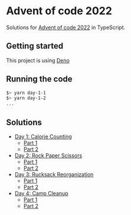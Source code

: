 # Advent of code 2022

Solutions for [Advent of code 2022](https://adventofcode.com/2022) in TypeScript.

## Getting started

This project is using [Deno](https://deno.land/)

## Running the code

```bash
$> yarn day-1-1
$> yarn day-1-2
...
```

## Solutions

- [Day 1: Calorie Counting](https://adventofcode.com/2022/day/1)
    - [Part 1](./src/day-1/part-1.ts)
    - [Part 2](./src/day-1/part-2.ts)
- [Day 2: Rock Paper Scissors](https://adventofcode.com/2022/day/2)
    - [Part 1](./src/day-2/part-1.ts)
    - [Part 2](./src/day-2/part-2.ts)
- [Day 3: Rucksack Reorganization](https://adventofcode.com/2022/day/3)
    - [Part 1](./src/day-3/part-1.ts)
    - [Part 2](./src/day-3/part-2.ts)
- [Day 4: Camp Cleanup](https://adventofcode.com/2022/day/4)
    - [Part 1](./src/day-4/part-1.ts)
    - [Part 2](./src/day-4/part-2.ts)